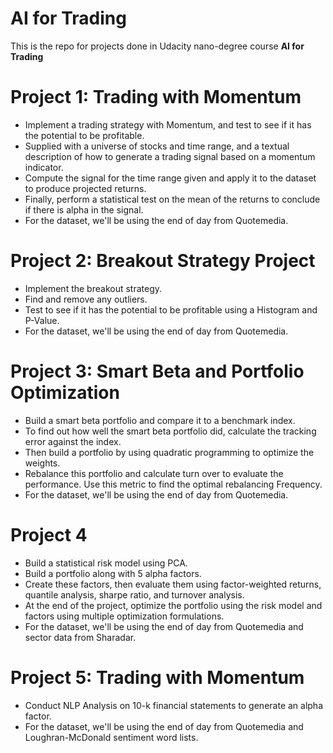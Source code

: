 # AI for Trading

This is the repo for projects done in Udacity nano-degree course **AI for Trading** 

# Project 1: Trading with Momentum
* Implement a trading strategy with Momentum, and test to see if it has the potential to be profitable.
* Supplied with a universe of stocks and time range, and a textual description of how to generate a trading signal based on a momentum indicator.
* Compute the signal for the time range given and apply it to the dataset to produce projected returns.
* Finally, perform a statistical test on the mean of the returns to conclude if there is alpha in the signal.
* For the dataset, we'll be using the end of day from Quotemedia.

# Project 2: Breakout Strategy Project
* Implement the breakout strategy. 
* Find and remove any outliers. 
* Test to see if it has the potential to be profitable using a Histogram and P-Value.
* For the dataset, we'll be using the end of day from Quotemedia.

# Project 3: Smart Beta and Portfolio Optimization
* Build a smart beta portfolio and compare it to a benchmark index.
* To find out how well the smart beta portfolio did, calculate the tracking error against the index.
* Then build a portfolio by using quadratic programming to optimize the weights.
* Rebalance this portfolio and calculate turn over to evaluate the performance. Use this metric to find the optimal rebalancing Frequency.
* For the dataset, we'll be using the end of day from Quotemedia.

# Project 4
* Build a statistical risk model using PCA. 
* Build a portfolio along with 5 alpha factors. 
* Create these factors, then evaluate them using factor-weighted returns, quantile analysis, sharpe ratio, and turnover analysis. 
* At the end of the project, optimize the portfolio using the risk model and factors using multiple optimization formulations. 
* For the dataset, we'll be using the end of day from Quotemedia and sector data from Sharadar.

# Project 5: Trading with Momentum
* Conduct NLP Analysis on 10-k financial statements to generate an alpha factor.
* For the dataset, we'll be using the end of day from Quotemedia and Loughran-McDonald sentiment word lists.

